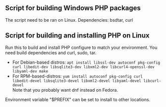 ## Script for building Windows PHP packages

The script need to be ran on Linux.
Dependencies: bsdtar, curl

## Script for building and installing PHP on Linux

Run this to build and install PHP configure to match your environment.
You need build dependencies and curl, sudo, tar.
* For Debian-based distros: `apt install libssl-dev autoconf pkg-config curl libedit-dev libsqlite3-dev libxml2-dev libcurl4-openssl-dev libyaml-dev make`
* For RPM-based-distros: `yum install autoconf pkg-config curl libedit-devel libsqlite3-devel libxml2-devel libyaml-devel libcurl-devel`  
Note that you probably want dnf instead on Fedora.

Environment variable "$PREFIX" can be set to install to other locations.
